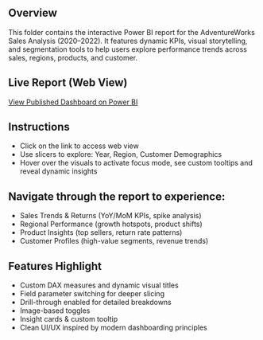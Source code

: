 ## Overview
This folder contains the interactive Power BI report for the AdventureWorks Sales Analysis (2020–2022). It features dynamic KPIs, visual storytelling, and segmentation tools to help users explore performance trends across sales, regions, products, and customer.

## Live Report (Web View)
[View Published Dashboard on Power BI](https://app.powerbi.com/reportEmbed?reportId=70d82fdb-7fcc-4580-bd4c-dd060f027cbd&autoAuth=true&ctid=f4e2981a-ee27-48df-9435-c46bbd4f1e7d)

## Instructions
- Click on the link to access web view
- Use slicers to explore: Year, Region, Customer Demographics
- Hover over the visuals to activate focus mode, see custom tooltips and reveal dynamic insights

## Navigate through the report to experience: 
- Sales Trends & Returns (YoY/MoM KPIs, spike analysis)
- Regional Performance (growth hotspots, product shifts)
- Product Insights (top sellers, return rate patterns)
- Customer Profiles (high-value segments, revenue trends)

## Features Highlight
- Custom DAX measures and dynamic visual titles
- Field parameter switching for deeper slicing
- Drill-through enabled for detailed breakdowns
- Image-based toggles
- Insight cards & custom tooltip
- Clean UI/UX inspired by modern dashboarding principles

